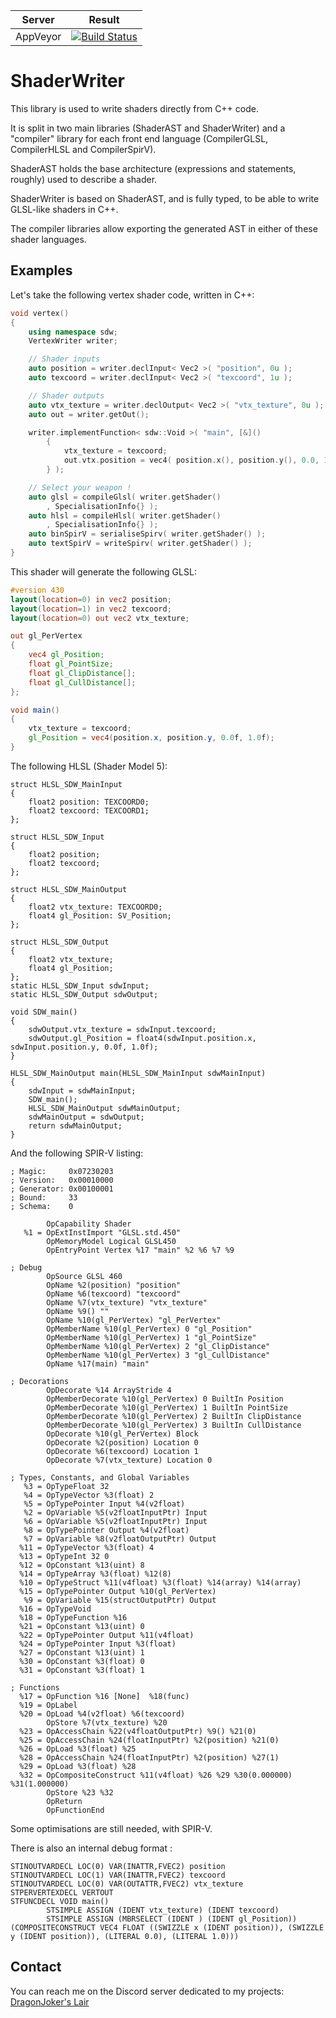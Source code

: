 |         Server     | Result |
|:------------------:|--------|
| AppVeyor           | [![Build Status](https://ci.appveyor.com/api/projects/status/github/DragonJoker/shaderwriter?branch=master&svg=true)](https://ci.appveyor.com/project/DragonJoker/shaderwriter) |


ShaderWriter
============

This library is used to write shaders directly from C++ code.

It is split in two main libraries (ShaderAST and ShaderWriter) and a "compiler" library for each front end language (CompilerGLSL, CompilerHLSL and CompilerSpirV).

ShaderAST holds the base architecture (expressions and statements, roughly) used to describe a shader.

ShaderWriter is based on ShaderAST, and is fully typed, to be able to write GLSL-like shaders in C++.

The compiler libraries allow exporting the generated AST in either of these shader languages. 

Examples
--------

Let's take the following vertex shader code, written in C++:

```cpp
void vertex()
{
	using namespace sdw;
	VertexWriter writer;

	// Shader inputs
	auto position = writer.declInput< Vec2 >( "position", 0u );
	auto texcoord = writer.declInput< Vec2 >( "texcoord", 1u );

	// Shader outputs
	auto vtx_texture = writer.declOutput< Vec2 >( "vtx_texture", 0u );
	auto out = writer.getOut();

	writer.implementFunction< sdw::Void >( "main", [&]()
		{
			vtx_texture = texcoord;
			out.vtx.position = vec4( position.x(), position.y(), 0.0, 1.0 );
		} );

	// Select your weapon !
	auto glsl = compileGlsl( writer.getShader()
		, SpecialisationInfo{} );
	auto hlsl = compileHlsl( writer.getShader()
		, SpecialisationInfo{} );
	auto binSpirV = serialiseSpirv( writer.getShader() );
	auto textSpirV = writeSpirv( writer.getShader() );
}
```

This shader will generate the following GLSL:
```glsl
#version 430
layout(location=0) in vec2 position;
layout(location=1) in vec2 texcoord;
layout(location=0) out vec2 vtx_texture;

out gl_PerVertex
{
	vec4 gl_Position;
	float gl_PointSize;
	float gl_ClipDistance[];
	float gl_CullDistance[];
};

void main()
{
	vtx_texture = texcoord;
	gl_Position = vec4(position.x, position.y, 0.0f, 1.0f);
}
```

The following HLSL (Shader Model 5):
```hlsl
struct HLSL_SDW_MainInput
{
	float2 position: TEXCOORD0;
	float2 texcoord: TEXCOORD1;
};

struct HLSL_SDW_Input
{
	float2 position;
	float2 texcoord;
};

struct HLSL_SDW_MainOutput
{
	float2 vtx_texture: TEXCOORD0;
	float4 gl_Position: SV_Position;
};

struct HLSL_SDW_Output
{
	float2 vtx_texture;
	float4 gl_Position;
};
static HLSL_SDW_Input sdwInput;
static HLSL_SDW_Output sdwOutput;

void SDW_main()
{
	sdwOutput.vtx_texture = sdwInput.texcoord;
	sdwOutput.gl_Position = float4(sdwInput.position.x, sdwInput.position.y, 0.0f, 1.0f);
}

HLSL_SDW_MainOutput main(HLSL_SDW_MainInput sdwMainInput)
{
	sdwInput = sdwMainInput;
	SDW_main();
	HLSL_SDW_MainOutput sdwMainOutput;
	sdwMainOutput = sdwOutput;
	return sdwMainOutput;
}
```

And the following SPIR-V listing:
```
; Magic:     0x07230203
; Version:   0x00010000
; Generator: 0x00100001
; Bound:     33
; Schema:    0

        OpCapability Shader
   %1 = OpExtInstImport "GLSL.std.450"
        OpMemoryModel Logical GLSL450
        OpEntryPoint Vertex %17 "main" %2 %6 %7 %9

; Debug
        OpSource GLSL 460
        OpName %2(position) "position"
        OpName %6(texcoord) "texcoord"
        OpName %7(vtx_texture) "vtx_texture"
        OpName %9() ""
        OpName %10(gl_PerVertex) "gl_PerVertex"
        OpMemberName %10(gl_PerVertex) 0 "gl_Position"
        OpMemberName %10(gl_PerVertex) 1 "gl_PointSize"
        OpMemberName %10(gl_PerVertex) 2 "gl_ClipDistance"
        OpMemberName %10(gl_PerVertex) 3 "gl_CullDistance"
        OpName %17(main) "main"

; Decorations
        OpDecorate %14 ArrayStride 4
        OpMemberDecorate %10(gl_PerVertex) 0 BuiltIn Position
        OpMemberDecorate %10(gl_PerVertex) 1 BuiltIn PointSize
        OpMemberDecorate %10(gl_PerVertex) 2 BuiltIn ClipDistance
        OpMemberDecorate %10(gl_PerVertex) 3 BuiltIn CullDistance
        OpDecorate %10(gl_PerVertex) Block
        OpDecorate %2(position) Location 0
        OpDecorate %6(texcoord) Location 1
        OpDecorate %7(vtx_texture) Location 0

; Types, Constants, and Global Variables
   %3 = OpTypeFloat 32
   %4 = OpTypeVector %3(float) 2
   %5 = OpTypePointer Input %4(v2float)
   %2 = OpVariable %5(v2floatInputPtr) Input
   %6 = OpVariable %5(v2floatInputPtr) Input
   %8 = OpTypePointer Output %4(v2float)
   %7 = OpVariable %8(v2floatOutputPtr) Output
  %11 = OpTypeVector %3(float) 4
  %13 = OpTypeInt 32 0
  %12 = OpConstant %13(uint) 8
  %14 = OpTypeArray %3(float) %12(8)
  %10 = OpTypeStruct %11(v4float) %3(float) %14(array) %14(array)
  %15 = OpTypePointer Output %10(gl_PerVertex)
   %9 = OpVariable %15(structOutputPtr) Output
  %16 = OpTypeVoid
  %18 = OpTypeFunction %16
  %21 = OpConstant %13(uint) 0
  %22 = OpTypePointer Output %11(v4float)
  %24 = OpTypePointer Input %3(float)
  %27 = OpConstant %13(uint) 1
  %30 = OpConstant %3(float) 0
  %31 = OpConstant %3(float) 1

; Functions
  %17 = OpFunction %16 [None]  %18(func)
  %19 = OpLabel
  %20 = OpLoad %4(v2float) %6(texcoord)
        OpStore %7(vtx_texture) %20
  %23 = OpAccessChain %22(v4floatOutputPtr) %9() %21(0)
  %25 = OpAccessChain %24(floatInputPtr) %2(position) %21(0)
  %26 = OpLoad %3(float) %25
  %28 = OpAccessChain %24(floatInputPtr) %2(position) %27(1)
  %29 = OpLoad %3(float) %28
  %32 = OpCompositeConstruct %11(v4float) %26 %29 %30(0.000000) %31(1.000000)
        OpStore %23 %32
        OpReturn
        OpFunctionEnd
```

Some optimisations are still needed, with SPIR-V.

There is also an internal debug format :
```
STINOUTVARDECL LOC(0) VAR(INATTR,FVEC2) position
STINOUTVARDECL LOC(1) VAR(INATTR,FVEC2) texcoord
STINOUTVARDECL LOC(0) VAR(OUTATTR,FVEC2) vtx_texture
STPERVERTEXDECL VERTOUT
STFUNCDECL VOID main()
        STSIMPLE ASSIGN (IDENT vtx_texture) (IDENT texcoord)
        STSIMPLE ASSIGN (MBRSELECT (IDENT ) (IDENT gl_Position)) (COMPOSITECONSTRUCT VEC4 FLOAT ((SWIZZLE x (IDENT position)), (SWIZZLE y (IDENT position)), (LITERAL 0.0), (LITERAL 1.0)))
```

Contact
-------

You can reach me on the Discord server dedicated to my projects: [DragonJoker's Lair](https://discord.gg/jue8kW)
